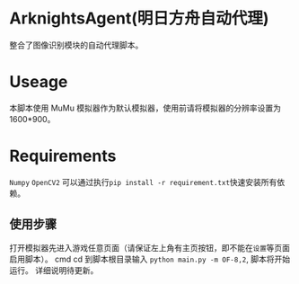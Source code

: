 # ArknightsAgent(明日方舟自动代理)<br>
整合了图像识别模块的自动代理脚本。

# Useage<br>
本脚本使用 MuMu 模拟器作为默认模拟器，使用前请将模拟器的分辨率设置为 1600*900。

# Requirements<br>
`Numpy`
`OpenCV2`
可以通过执行`pip install -r requirement.txt`快速安装所有依赖。

## 使用步骤<br>
打开模拟器先进入游戏任意页面（请保证左上角有主页按钮，即不能在`设置`等页面启用脚本）。
cmd cd 到脚本根目录输入 `python main.py -m OF-8,2`, 脚本将开始运行。
详细说明待更新。<br>
